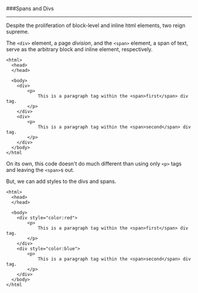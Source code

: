 ###Spans and Divs

-----

Despite the proliferation of block-level and inline html elements, two reign supreme.

The `<div>` element, a page *division*, and the `<span>` element, a span of text, serve as the arbitrary block and inline element, respectively. 

```
<html>
  <head>
  </head>
  
  <body>
    <div>
        <p>
            This is a paragraph tag within the <span>first</span> div tag.
        </p>
    </div>
    <div>
        <p>
            This is a paragraph tag within the <span>second</span> div tag.
        </p>
    </div>
  </body>
</html  
```

On its own, this code doesn't do much different than using only `<p>` tags and leaving the `<span>`s out.

But, we can add styles to the divs and spans.

```
<html>
  <head>
  </head>
  
  <body>
    <div style="color:red">
        <p>
            This is a paragraph tag within the <span>first</span> div tag.
        </p>
    </div>
    <div style="color:blue">
        <p>
            This is a paragraph tag within the <span>second</span> div tag.
        </p>
    </div>
  </body>
</html  
```
